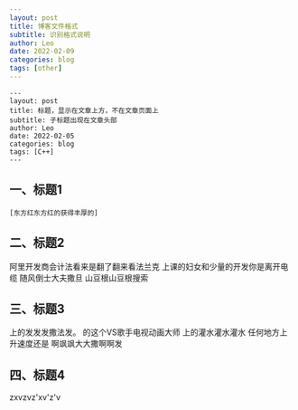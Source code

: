 ```yaml
---
layout: post
title: 博客文件格式
subtitle: 识别格式说明
author: Leo
date: 2022-02-09
categories: blog
tags: [other]
---
```


```
---
layout: post
title: 标题，显示在文章上方，不在文章页面上
subtitle: 子标题出现在文章头部
author: Leo
date: 2022-02-05
categories: blog
tags: [C++]
---
```

## 一、标题1

`[东方红东方红的获得丰厚的]`

## 二、标题2

阿里开发商会计法看来是翻了翻来看法兰克
上课的妇女和少量的开发你是离开电缆
随风倒士大夫撒旦
山豆根山豆根搜索

## 三、标题3

上的发发发撒法发。
的这个VS歌手电视动画大师 上的灌水灌水灌水
任何地方上升速度还是
啊飒飒大大撒啊啊发

## 四、标题4

zxvzvz'xv'z'v
